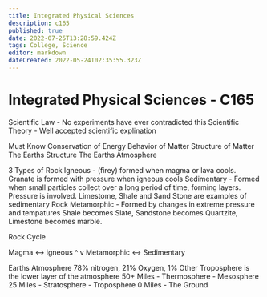 ```yaml
---
title: Integrated Physical Sciences
description: c165
published: true
date: 2022-07-25T13:28:59.424Z
tags: College, Science
editor: markdown
dateCreated: 2022-05-24T02:35:55.323Z
---
```

# Integrated Physical Sciences - C165

Scientific Law - No experiments have ever contradicted this
Scientific Theory - Well accepted scientific explination

Must Know
	Conservation of Energy
	Behavior of Matter
	Structure of Matter
	The Earths Structure
	The Earths Atmosphere

3 Types of Rock
	Igneous - (firey) formed when magma or lava cools.
		 Granate is formed with pressure when igneous cools
	Sedimentary - Formed when small particles collect over a long period of time, forming layers. Pressure is involved.
		Limestome, Shale and Sand Stone are examples of sedimentary Rock
	Metamorphic - Formed by changes in extreme pressure and tempatures
		Shale becomes Slate, Sandstone becomes Quartzite, Limestone becomes marble.

Rock Cycle

Magma          <->         igneous
  ^                                       v 
Metamorphic <-> Sedimentary 

Earths Atmosphere
78% nitrogen, 21% Oxygen, 1% Other
Troposphere is the lower layer of the atmosphere
	50+ Miles - Thermosphere
	                 - Mesosphere
	25 Miles    - Stratosphere
	                 - Troposphere
	0 Miles      - The Ground